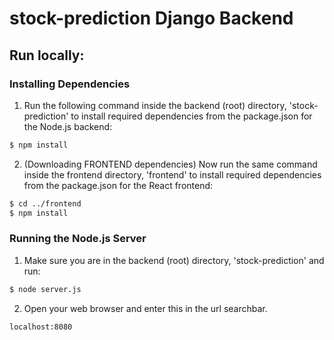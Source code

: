 # stock-prediction Django Backend

## Run locally:

### Installing Dependencies
1. Run the following command inside the backend (root) directory, 'stock-prediction' to install required dependencies from the package.json for the Node.js backend:
```bash
$ npm install
```
2. (Downloading FRONTEND dependencies) Now run the same command inside the frontend directory, 'frontend' to install required dependencies from the package.json for the React frontend:
```bash
$ cd ../frontend
$ npm install
```

### Running the Node.js Server
1. Make sure you are in the backend (root) directory, 'stock-prediction' and run:
```bash
$ node server.js
```
2. Open your web browser and enter this in the url searchbar.
```bash
localhost:8080
```
